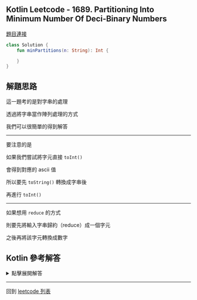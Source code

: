 ## Kotlin Leetcode - 1689. Partitioning Into Minimum Number Of Deci-Binary Numbers

[題目連接](https://leetcode.com/problems/partitioning-into-minimum-number-of-deci-binary-numbers/)

```kotlin
class Solution {
    fun minPartitions(n: String): Int {

    }
}
```

## 解題思路

這一題考的是對字串的處理

透過將字串當作陣列處理的方式

我們可以很簡單的得到解答

----

要注意的是

如果我們嘗試將字元直接 `toInt()`

會得到對應的 ascii 值

所以要先 `toString()` 轉換成字串後

再進行 `toInt()`

----

如果想用 `reduce` 的方式

則要先將輸入字串歸約（reduce）成一個字元

之後再將該字元轉換成數字

## Kotlin 參考解答

<details>
  <summary markdown='span'>點擊展開解答</summary>

`forEach` 參考解法如下

```kotlin
class Solution {
    fun minPartitions(n: String): Int {
        var result = 0
        n.forEach {
            result = maxOf(result, it.toString().toInt())
        }
        return result
    }
}
```

這邊的 `it.toString().toInt()` 可以改寫成 `it - '0'`

```kotlin
class Solution {
    fun minPartitions(n: String): Int {
        var result = 0
        n.forEach {
            result = maxOf(result, it - '0')
        }
        return result
    }
}
```

`Math.max` 參考解法如下

```kotlin
class Solution {
    fun minPartitions(n: String): Int {
        var result = 0
        n.forEach {
            result = Math.max(result, it.toString().toInt())
        }
        return result
    }
}
```

用 `reduce` 的方式，參考解法如下

```kotlin
class Solution {
    fun minPartitions(n: String): Int = n.reduce { result, ele -> 
        Math.max(result.toInt(), ele.toInt()).toChar()
    }.toString().toInt()
}
```

</details>


------

回到 [leetcode 列表](index.md)
